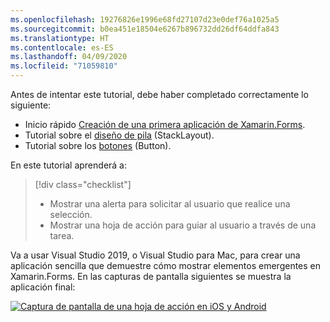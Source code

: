 ```yaml
---
ms.openlocfilehash: 19276826e1996e68fd27107d23e0def76a1025a5
ms.sourcegitcommit: b0ea451e18504e6267b896732dd26df64ddfa843
ms.translationtype: HT
ms.contentlocale: es-ES
ms.lasthandoff: 04/09/2020
ms.locfileid: "71059810"
---
```

Antes de intentar este tutorial, debe haber completado correctamente lo siguiente:

- Inicio rápido [Creación de una primera aplicación de Xamarin.Forms](~/get-started/first-app/index.md).
- Tutorial sobre el [diseño de pila](~/get-started/tutorials/stacklayout/index.yml) (StackLayout).
- Tutorial sobre los [botones](~/get-started/tutorials/button/index.yml) (Button).

En este tutorial aprenderá a:

> [!div class="checklist"]
>
> - Mostrar una alerta para solicitar al usuario que realice una selección.
> - Mostrar una hoja de acción para guiar al usuario a través de una tarea.

Va a usar Visual Studio 2019, o Visual Studio para Mac, para crear una aplicación sencilla que demuestre cómo mostrar elementos emergentes en Xamarin.Forms. En las capturas de pantalla siguientes se muestra la aplicación final:

[![Captura de pantalla de una hoja de acción en iOS y Android](../images/actionsheet-reduced.png "Hoja de acciones que guía a los usuarios a través de una tarea")](../images/actionsheet-large.png#lightbox "Hoja de acciones que guía a los usuarios a través de una tarea")
